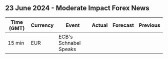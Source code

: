 ## 23 June 2024 - Moderate Impact Forex News

| Time (GMT) | Currency | Event | Actual | Forecast | Previous |
|------|----------|-------|--------|----------|----------|
| 15 min | EUR | ECB's Schnabel Speaks |  |  |  |
